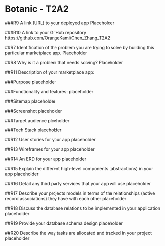 ﻿# Botanic - T2A2
 ###R9	A link (URL) to your deployed app 
 Placeholder
 
 ###R10	A link to your GitHub repository
 https://github.com/OrangeKami/Chen_Zhang_T2A2

##R7	Identification of the problem you are trying to solve by building this particular marketplace app.
Placeholder

##R8	Why is it a problem that needs solving?
Placeholder

##R11	Description of your marketplace app:

###Purpose
placeholder

###Functionality and features:
placeholder

###Sitemap
placeholder

###Screenshot
placeholder

###Target audience
plceholder

###Tech Stack
placeholder

##R12	User stories for your app
placeholder

##R13	Wireframes for your app
placeholder

##R14	An ERD for your app
placeholder

##R15	Explain the different high-level components (abstractions) in your app
placeholder

##R16	Detail any third party services that your app will use
placeholder

##R17	Describe your projects models in terms of the relationships (active record associations) they have with each other
placeholder

##R18 Discuss the database relations to be implemented in your application
placeholder

##R19	Provide your database schema design
placeholder

##R20	Describe the way tasks are allocated and tracked in your project
placeholder
